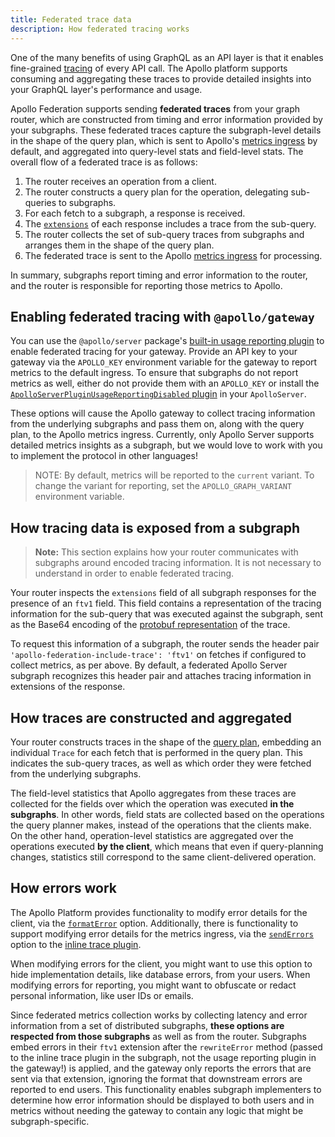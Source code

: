 ```yaml
---
title: Federated trace data
description: How federated tracing works
---
```


One of the many benefits of using GraphQL as an API layer is that it enables fine-grained [tracing](/studio/metrics/usage-reporting) of every API call. The Apollo platform supports consuming and aggregating these traces to provide detailed insights into your GraphQL layer's performance and usage.

Apollo Federation supports sending **federated traces** from your graph router, which are constructed from timing and error information provided by your subgraphs. These federated traces capture the subgraph-level details in the shape of the query plan, which is sent to Apollo's [metrics ingress](/studio/metrics/usage-reporting) by default, and aggregated into query-level stats and field-level stats. The overall flow of a federated trace is as follows:

1. The router receives an operation from a client.
2. The router constructs a query plan for the operation, delegating sub-queries to subgraphs.
3. For each fetch to a subgraph, a response is received.
4. The [`extensions`](/resources/graphql-glossary/#extensions) of each response includes a trace from the sub-query.
5. The router collects the set of sub-query traces from subgraphs and arranges them in the shape of the query plan.
6. The federated trace is sent to the Apollo [metrics ingress](/studio/metrics/usage-reporting/) for processing.

In summary, subgraphs report timing and error information to the router, and the router is responsible for reporting those metrics to Apollo.

## Enabling federated tracing with `@apollo/gateway`

You can use the `@apollo/server` package's [built-in usage reporting plugin](/apollo-server/api/plugin/usage-reporting) to enable federated tracing for your gateway. Provide an API key to your gateway via the `APOLLO_KEY` environment variable for the gateway to report metrics to the default ingress. To ensure that subgraphs do not report metrics as well, either do not provide them with an `APOLLO_KEY` or install the [`ApolloServerPluginUsageReportingDisabled` plugin](https://www.apollographql.com/docs/apollo-server/api/plugin/usage-reporting/) in your `ApolloServer`.

These options will cause the Apollo gateway to collect tracing information from the underlying subgraphs and pass them on, along with the query plan, to the Apollo metrics ingress. Currently, only Apollo Server supports detailed metrics insights as a subgraph, but we would love to work with you to implement the protocol in other languages!

> NOTE: By default, metrics will be reported to the `current` variant. To change the variant for reporting, set the `APOLLO_GRAPH_VARIANT` environment variable.

## How tracing data is exposed from a subgraph

> **Note:** This section explains how your router communicates with subgraphs around encoded tracing information. It is not necessary to understand in order to enable federated tracing.

<!-- TODO(AS4) update link below -->
Your router inspects the `extensions` field of all subgraph responses for the presence of an `ftv1` field. This field contains a representation of the tracing information for the sub-query that was executed against the subgraph, sent as the Base64 encoding of the [protobuf representation](https://github.com/apollographql/apollo-server/blob/version-4/packages/usage-reporting-protobuf/src/reports.proto) of the trace.

To request this information of a subgraph, the router sends the header pair `'apollo-federation-include-trace': 'ftv1'` on fetches if configured to collect metrics, as per above. By default, a federated Apollo Server subgraph recognizes this header pair and attaches tracing information in extensions of the response.

## How traces are constructed and aggregated

Your router constructs traces in the shape of the [query plan](./query-plans/), embedding an individual `Trace` for each fetch that is performed in the query plan. This indicates the sub-query traces, as well as which order they were fetched from the underlying subgraphs.

The field-level statistics that Apollo aggregates from these traces are collected for the fields over which the operation was executed **in the subgraphs**. In other words, field stats are collected based on the operations the query planner makes, instead of the operations that the clients make. On the other hand, operation-level statistics are aggregated over the operations executed **by the client**, which means that even if query-planning changes, statistics still correspond to the same client-delivered operation.

## How errors work

The Apollo Platform provides functionality to modify error details for the client, via the [`formatError`](/apollo-server/data/errors#for-client-responses) option. Additionally, there is functionality to support modifying error details for the metrics ingress, via the [`sendErrors`](/apollo-server/data/errors#for-apollo-studio-reporting) option to the [inline trace plugin](/apollo-server/api/plugin/inline-trace/).

When modifying errors for the client, you might want to use this option to hide implementation details, like database errors, from your users. When modifying errors for reporting, you might want to obfuscate or redact personal information, like user IDs or emails.

Since federated metrics collection works by collecting latency and error information from a set of distributed subgraphs, **these options are respected from those subgraphs** as well as from the router. Subgraphs embed errors in their `ftv1` extension after the `rewriteError` method (passed to the inline trace plugin in the subgraph, not the usage reporting plugin in the gateway!) is applied, and the gateway only reports the errors that are sent via that extension, ignoring the format that downstream errors are reported to end users. This functionality enables subgraph implementers to determine how error information should be displayed to both users and in metrics without needing the gateway to contain any logic that might be subgraph-specific.
